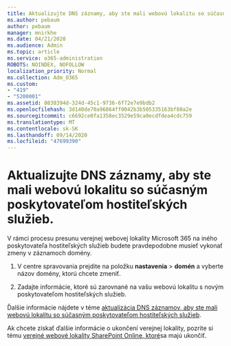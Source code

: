 ```yaml
---
title: Aktualizujte DNS záznamy, aby ste mali webovú lokalitu so súčasným poskytovateľom hostiteľských služieb.
ms.author: pebaum
author: pebaum
manager: mnirkhe
ms.date: 04/21/2020
ms.audience: Admin
ms.topic: article
ms.service: o365-administration
ROBOTS: NOINDEX, NOFOLLOW
localization_priority: Normal
ms.collection: Adm_O365
ms.custom:
- "419"
- "5200001"
ms.assetid: 0838394d-324d-45c1-9736-6f72e7e9bdb2
ms.openlocfilehash: 3d140de70a96864ff0042b3b505335163bf80a2e
ms.sourcegitcommit: c6692ce0fa1358ec3529e59ca0ecdfdea4cdc759
ms.translationtype: MT
ms.contentlocale: sk-SK
ms.lasthandoff: 09/14/2020
ms.locfileid: "47699390"
---
```

# <a name="update-dns-records-to-keep-your-website-with-your-current-hosting-provider"></a>Aktualizujte DNS záznamy, aby ste mali webovú lokalitu so súčasným poskytovateľom hostiteľských služieb.

V rámci procesu presunu verejnej webovej lokality Microsoft 365 na iného poskytovateľa hostiteľských služieb budete pravdepodobne musieť vykonať zmeny v záznamoch domény.
  
1. V centre spravovania prejdite na položku **nastavenia** \> **domén** a vyberte názov domény, ktorú chcete zmeniť.

2. Zadajte informácie, ktoré sú zarovnané na vašu webovú lokalitu s novým poskytovateľom hostiteľských služieb.

Ďalšie informácie nájdete v téme [aktualizácia DNS záznamov, aby ste mali webovú lokalitu so súčasným poskytovateľom hostiteľských služieb](https://docs.microsoft.com/microsoft-365/admin/dns/update-dns-records-to-retain-current-hosting-provide).
  
Ak chcete získať ďalšie informácie o ukončení verejnej lokality, pozrite si tému [verejné webové lokality SharePoint Online, ktoré](https://support.office.com/article/sharepoint-online-public-websites-to-be-discontinued-e86bfd2f-5c7d-446f-a430-7cfcc0130916)sa majú ukončiť.
